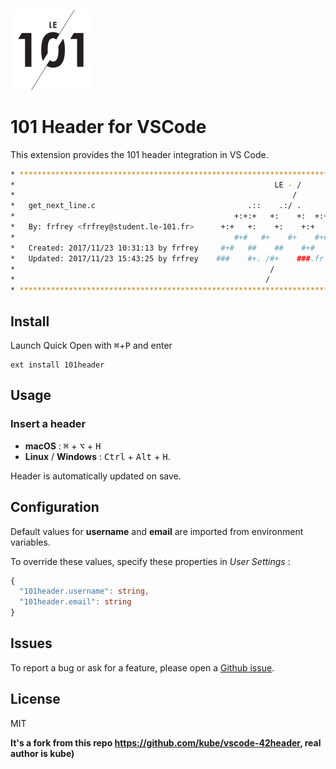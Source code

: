 <img
  src="https://raw.githubusercontent.com/AlexisVisco/vscode-101header/master/101.png"
  width=128>

# 101 Header for VSCode

This extension provides the 101 header integration in VS Code.

```bash
* ************************************************************************** *
*                                                          LE - /            *
*                                                              /             *
*   get_next_line.c                                  .::    .:/ .      .::   *
*                                                 +:+:+   +:    +:  +:+:+    *
*   By: frfrey <frfrey@student.le-101.fr>      +:+   +:    +:    +:+         *
*                                                 #+#   #+    #+    #+#      *
*   Created: 2017/11/23 10:31:13 by frfrey     #+#   ##    ##    #+#         *
*   Updated: 2017/11/23 15:43:25 by frfrey    ###    #+. /#+    ###.fr       *
*                                                         /                  *
*                                                        /                   *
* ************************************************************************** *
```

## Install

Launch Quick Open with <kbd>⌘</kbd>+<kbd>P</kbd> and enter
```
ext install 101header
```


## Usage

### Insert a header
 - **macOS** : <kbd>⌘</kbd> + <kbd>⌥</kbd> + <kbd>H</kbd>
 - **Linux** / **Windows** : <kbd>Ctrl</kbd> + <kbd>Alt</kbd> + <kbd>H</kbd>.

Header is automatically updated on save.


## Configuration

Default values for **username** and **email** are imported from environment variables.

To override these values, specify these properties in *User Settings* :

```ts
{
  "101header.username": string,
  "101header.email": string
}
```


## Issues

To report a bug or ask for a feature, please open a [Github issue](https://github.com/Etheram68/Header101-Vscode/issues).


## License

MIT

**It's a fork from this repo https://github.com/kube/vscode-42header, real author is kube)**
